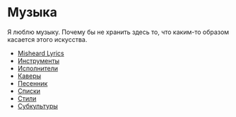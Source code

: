# Музыка

Я люблю музыку. Почему бы не хранить здесь то, что каким-то образом касается
этого искусства.

*   [Misheard Lyrics](Misheard%20Lyrics/index.md)
*   [Инструменты](Инструменты/index.md)
*   [Исполнители](Исполнители/index.md)
*   [Каверы](Каверы/index.md)
*   [Песенник](Песенник/index.md)
*   [Списки](Списки/index.md)
*   [Стили](Стили/index.md)
*   [Субкультуры](Субкультуры/index.md)
